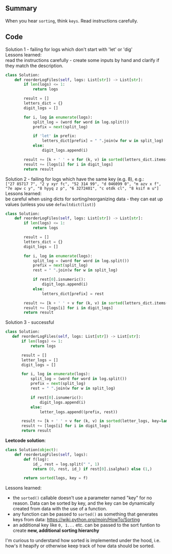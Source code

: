 ## Summary

When you hear `sorting`, think `keys`.
Read instructions carefully.

## Code

Solution 1 - failing for logs which don't start with 'let' or 'dig'  
Lessons learned:  
read the instructions carefully - create some inputs by hand and clarify if
they match the description.  

```python
class Solution:
    def reorderLogFiles(self, logs: List[str]) -> List[str]:
        if len(logs) <= 1:
            return logs

        result = []
        letters_dict = {}
        digit_logs = []

        for i, log in enumerate(logs):
            split_log = (word for word in log.split())
            prefix = next(split_log)

            if 'let' in prefix:
                letters_dict[prefix] = " ".join(w for w in split_log)
            else:
                digit_logs.append(i)

        result += [k + ' ' + v for (k, v) in sorted(letters_dict.items(), key=lambda x: x[1] + x[0])]
        result += [logs[i] for i in digit_logs]
        return result
```

Solution 2 - failing for logs which have the same key (e.g. 8), e.g.:  
`["27 85717 7", "2 y xyr fc", "52 314 99", "d 046099 0", "m azv x f", "7e apw c y", "8 hyyq z p", "6 3272401", "c otdk cl", "8 ksif m u"]`  
Lessons learned:  
be careful when using dicts for sorting/reorganizing data - they can eat up values (unless you use `defaultdict(list)`)  

```python
class Solution:
    def reorderLogFiles(self, logs: List[str]) -> List[str]:
        if len(logs) <= 1:
            return logs

        result = []
        letters_dict = {}
        digit_logs = []

        for i, log in enumerate(logs):
            split_log = (word for word in log.split())
            prefix = next(split_log)
            rest = " ".join(w for w in split_log)

            if rest[0].isnumeric():
                digit_logs.append(i)
            else:
                letters_dict[prefix] = rest

        result += [k + ' ' + v for (k, v) in sorted(letters_dict.items(), key=lambda x: x[1] + x[0])]
        result += [logs[i] for i in digit_logs]
        return result
```

Solution 3 - successful

```python
class Solution:
   def reorderLogFiles(self, logs: List[str]) -> List[str]:
       if len(logs) <= 1:
           return logs

       result = []
       letter_logs = []
       digit_logs = []

       for i, log in enumerate(logs):
           split_log = (word for word in log.split())
           prefix = next(split_log)
           rest = " ".join(w for w in split_log)

           if rest[0].isnumeric():
               digit_logs.append(i)
           else:
               letter_logs.append((prefix, rest))

       result += [k + ' ' + v for (k, v) in sorted(letter_logs, key=lambda x: x[1] + x[0])]
       result += [logs[i] for i in digit_logs]
       return result
```

**Leetcode solution**:  

```python
class Solution(object):
    def reorderLogFiles(self, logs):
        def f(log):
            id_, rest = log.split(" ", 1)
            return (0, rest, id_) if rest[0].isalpha() else (1,)

        return sorted(logs, key = f)
```

Lessons learned:  
- the `sorted()` callable doesn't use a parameter named "key" for no reason. Data can be sorted by key, and the key can be dynamically created from data with the use of a function.  
- any function can be passed to `sorted()` as something that generates keys from data: https://wiki.python.org/moin/HowTo/Sorting  
- an additional key like `0, 1...` etc. can be passed to the sort funtion to create **new, additional sorting hierarchy**  

I'm curious to understand how sorted is implemented under the hood, i.e. how's it heapify
or otherwise keep track of how data should be sorted.
